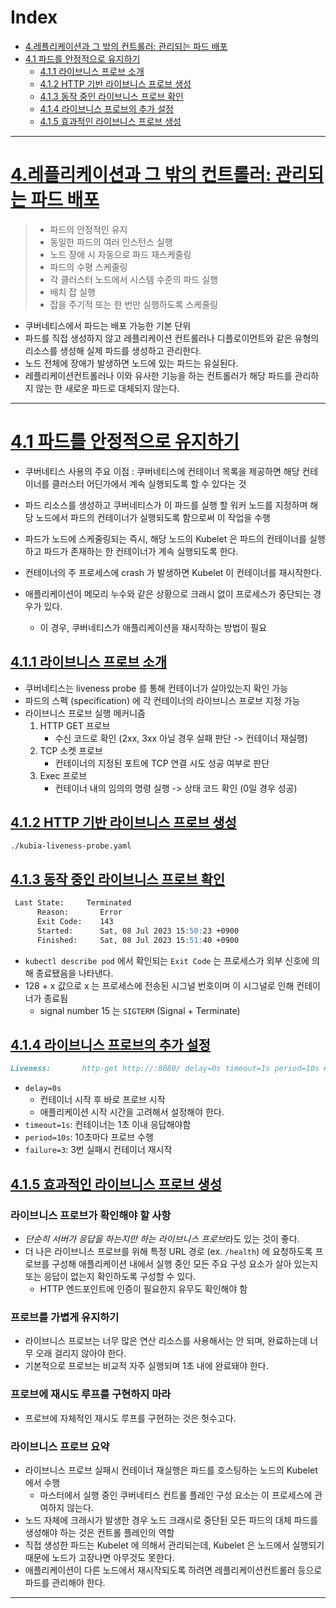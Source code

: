 # Index
* [4.레플리케이션과 그 밖의 컨트롤러: 관리되는 파드 배포](#4레플리케이션과-그-밖의-컨트롤러--관리되는-파드-배포)
* [4.1 파드를 안정적으로 유지하기](#41-파드를-안정적으로-유지하기)
  * [4.1.1 라이브니스 프로브 소개](#411-라이브니스-프로브-소개)
  * [4.1.2 HTTP 기반 라이브니스 프로브 생성](#412-http-기반-라이브니스-프로브-생성)
  * [4.1.3 동작 중인 라이브니스 프로브 확인](#413-동작-중인-라이브니스-프로브-확인)
  * [4.1.4 라이브니스 프로브의 추가 설정](#414-라이브니스-프로브의-추가-설정)
  * [4.1.5 효과적인 라이브니스 프로브 생성](#415-효과적인-라이브니스-프로브-생성)

---

# [4.레플리케이션과 그 밖의 컨트롤러: 관리되는 파드 배포](#Index)

> * 파드의 안정적인 유지  
> * 동일한 파드의 여러 인스턴스 실행  
> * 노드 장애 시 자동으로 파드 재스케줄링  
> * 파드의 수평 스케줄링  
> * 각 클러스터 노드에서 시스템 수준의 파드 실행  
> * 배치 잡 실행  
> * 잡을 주기적 또는 한 번만 실행하도록 스케줄링

* 쿠버네티스에서 파드는 배포 가능한 기본 단위
* 파드를 직접 생성하지 않고 레플리케이션 컨트롤러나 디플로이먼트와 같은 유형의 리소스를 생성해 실제 파드를 생성하고 관리한다.
* 노드 전체에 장애가 발생하면 노드에 있는 파드는 유실된다.
* 레플리케이션컨트롤러나 이와 유사한 기능을 하는 컨트롤러가 해당 파드를 관리하지 않는 한 새로운 파드로 대체되지 않는다.

---

# [4.1 파드를 안정적으로 유지하기](#Index)

* 쿠버네티스 사용의 주요 이점 : 쿠버네티스에 컨테이너 목록을 제공하면 해당 컨테이너를 클러스터 어딘가에서 계속 실행되도록 할 수 있다는 것
* 파드 리소스를 생성하고 쿠버네티스가 이 파드를 실행 할 워커 노드를 지정하며 해당 노드에서 파드의 컨테이너가 실행되도록 함으로써 이 작업을 수행


* 파드가 노드에 스케줄링되는 즉시, 해당 노드의 Kubelet 은 파드의 컨테이너를 실행하고 파드가 존재하는 한 컨테이너가 계속 실행되도록 한다.
* 컨테이너의 주 프로세스에 crash 가 발생하면 Kubelet 이 컨테이너를 재시작한다.
* 애플리케이션이 메모리 누수와 같은 상황으로 크래시 없이 프로세스가 중단되는 경우가 있다.
  * 이 경우, 쿠버네티스가 애플리케이션을 재시작하는 방법이 필요

## [4.1.1 라이브니스 프로브 소개](#Index)

* 쿠버네티스는 liveness probe 를 통해 컨테이너가 살아있는지 확인 가능
* 파드의 스펙 (specification) 에 각 컨테이너의 라이브니스 프로브 지정 가능
* 라이브니스 프로브 실행 메커니즘
  1. HTTP GET 프로브
     * 수신 코드로 확인 (2xx, 3xx 아닐 경우 실패 판단 -> 컨테이너 재실행)
  2. TCP 소켓 프로브
     * 컨테이너의 지정된 포트에 TCP 연결 시도 성공 여부로 판단
  3. Exec 프로브
     * 컨테이너 내의 임의의 명령 실행 -> 상태 코드 확인 (0일 경우 성공)


## [4.1.2 HTTP 기반 라이브니스 프로브 생성](#Index)
`./kubia-liveness-probe.yaml`


## [4.1.3 동작 중인 라이브니스 프로브 확인](#Index)

```markdown
 Last State:     Terminated
      Reason:       Error
      Exit Code:    143
      Started:      Sat, 08 Jul 2023 15:50:23 +0900
      Finished:     Sat, 08 Jul 2023 15:51:40 +0900
```
* `kubectl describe pod` 에서 확인되는 `Exit Code` 는 프로세스가 외부 신호에 의해 종료됐음을 나타낸다.
* 128 + x 값으로 x 는 프로세스에 전송된 시그널 번호이며 이 시그널로 인해 컨테이너가 종료됨
  * signal number 15 는 `SIGTERM` (Signal + Terminate)


## [4.1.4 라이브니스 프로브의 추가 설정](#Index)
```markdown
Liveness:       http-get http://:8080/ delay=0s timeout=1s period=10s #success=1 #failure=3
```

* `delay=0s`
  * 컨테이너 시작 후 바로 프로브 시작
  * 애플리케이션 시작 시간을 고려해서 설정해야 한다.
* `timeout=1s`: 컨테이너는 1초 이내 응답해야함
* `period=10s`: 10초마다 프로브 수행
* `failure=3`: 3번 실패시 컨테이너 재시작


## [4.1.5 효과적인 라이브니스 프로브 생성](#Index)

### 라이브니스 프로브가 확인해야 할 사항
* *단순히 서버가 응답을 하는지만 하는 라이브니스 프로브*라도 있는 것이 좋다.
* 더 나은 라이브니스 프로브를 위해 특정 URL 경로 (ex. `/health`) 에 요청하도록 프로브를 구성해 애플리케이션 내에서 실행 중인 모든 주요 구성 요소가 살아 있는지 또는 응답이 없는지 확인하도록 구성할 수 있다.
  * HTTP 엔드포인트에 인증이 필요한지 유무도 확인해야 함

### 프로브를 가볍게 유지하기
* 라이브니스 프로브는 너무 많은 연산 리소스를 사용해서는 안 되며, 완료하는데 너무 오래 걸리지 않아야 한다.
* 기본적으로 프로브는 비교적 자주 실행되며 1초 내에 완료돼야 한다.

### 프로브에 재시도 루프를 구현하지 마라
* 프로브에 자체적인 재시도 루프를 구현하는 것은 헛수고다.

### 라이브니스 프로브 요약
* 라이브니스 프로브 실패시 컨테이너 재실행은 파드를 호스팅하는 노드의 Kubelet 에서 수행
  * 마스터에서 실행 중인 쿠버네티스 컨트롤 플레인 구성 요소는 이 프로세스에 관여하지 않는다.
* 노드 자체에 크래시가 발생한 경우 노드 크래시로 중단된 모든 파드의 대체 파드를 생성해야 하는 것은 컨트롤 플레인의 역할
* 직접 생성한 파드는 Kubelet 에 의해서 관리되는데, Kubelet 은 노드에서 실행되기 때문에 노드가 고장나면 아무것도 못한다.
* 애플리케이션이 다른 노드에서 재시작되도록 하려면 레플리케이션컨트롤러 등으로 파드를 관리해야 한다.

---